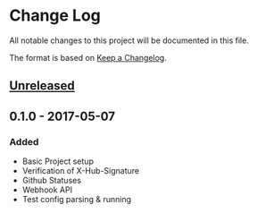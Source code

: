 # Change Log
All notable changes to this project will be documented in this file.

The format is based on [Keep a Changelog](http://keepachangelog.com/).

## [Unreleased]

## 0.1.0 - 2017-05-07
### Added
- Basic Project setup
- Verification of X-Hub-Signature
- Github Statuses
- Webhook API
- Test config parsing & running

[Unreleased]: https://github.com/kronthto/tiny-ci/compare/v0.1.0...HEAD
